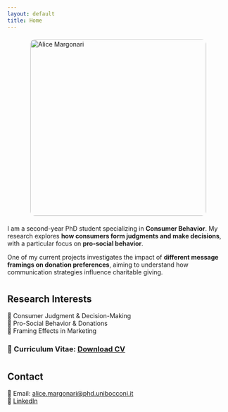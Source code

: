 ```yaml
---
layout: default
title: Home
---
```


<style>
    /* Adjust profile picture size */
    .profile-pic {
        display: block;
        margin: 20px auto;
        width: 400px;  /* Adjust this size if needed */
        height: auto;
        border-radius: 10px; /* Keeps square corners, remove for round image */
    }
    
    /* Increase spacing between sections */
    h2 {
        margin-top: 40px;
    }

    /* Fix footer spacing and remove duplicate name */
    .site-footer {
        display: none;  /* Hides the duplicate name */
    }
</style>

<!-- Profile Picture -->
<img src="https://github.com/user-attachments/assets/7872cefe-e5ab-4a2c-a4c6-237d963ab0a4" 
     alt="Alice Margonari" 
     class="profile-pic">
  
I am a second-year PhD student specializing in **Consumer Behavior**. My research explores **how consumers form judgments and make decisions**, with a particular focus on **pro-social behavior**.  

One of my current projects investigates the impact of **different message framings on donation preferences**, aiming to understand how communication strategies influence charitable giving.

## Research Interests  
🔹 Consumer Judgment & Decision-Making  
🔹 Pro-Social Behavior & Donations  
🔹 Framing Effects in Marketing  


### 📄 Curriculum Vitae: [Download CV](cv.pdf) 
 

## Contact  
📧 Email: [alice.margonari@phd.unibocconi.it](mailto:alice.margonari@phd.unibocconi.it)  
🔗 [LinkedIn](https://www.linkedin.com/in/alice-margonari/)  
